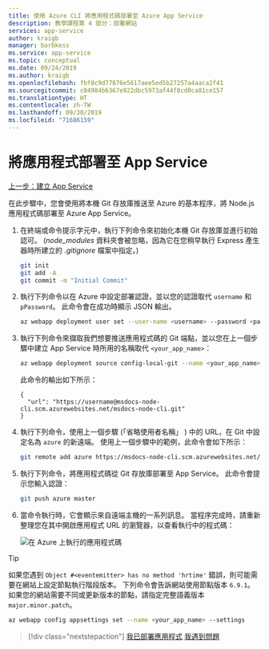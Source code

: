 ```yaml
---
title: 使用 Azure CLI 將應用程式碼部署至 Azure App Service
description: 教學課程第 4 部分：部署網站
services: app-service
author: kraigb
manager: barbkess
ms.service: app-service
ms.topic: conceptual
ms.date: 09/24/2019
ms.author: kraigb
ms.openlocfilehash: fbf8c9d77876e5617aee5ed5b27257a4aaca2f41
ms.sourcegitcommit: c04984b6367e922dbc5973af44f8cd0ca81ce157
ms.translationtype: HT
ms.contentlocale: zh-TW
ms.lasthandoff: 09/30/2019
ms.locfileid: "71686159"
---
```

# <a name="deploy-the-app-to-app-service"></a>將應用程式部署至 App Service

[上一步：建立 App Service](tutorial-vscode-azure-cli-node-03.md)

在此步驟中，您會使用將本機 Git 存放庫推送至 Azure 的基本程序，將 Node.js 應用程式碼部署至 Azure App Service。

1. 在終端或命令提示字元中，執行下列命令來初始化本機 Git 存放庫並進行初始認可。 (*node_modules* 資料夾會被忽略，因為它在您稍早執行 Express 產生器時所建立的 *.gitignore* 檔案中指定。)

    ```bash
    git init
    git add -A
    git commit -m "Initial Commit"
    ```

1. 執行下列命令以在 Azure 中設定部署認證，並以您的認證取代 `username` 和 `pPassword`。 此命令會在成功時顯示 JSON 輸出。

    ```bash
    az webapp deployment user set --user-name <username> --password <password>
    ```

1. 執行下列命令來擷取我們想要推送應用程式碼的 Git 端點，並以您在上一個步驟中建立 App Service 時所用的名稱取代 `<your_app_name>`：

    ```bash
    az webapp deployment source config-local-git --name <your_app_name>
    ```

    此命令的輸出如下所示：

    ```output
    {
      "url": "https://username@msdocs-node-cli.scm.azurewebsites.net/msdocs-node-cli.git"
    }
    ```

1. 執行下列命令，使用上一個步驟 (「省略使用者名稱」  ) 中的 URL，在 Git 中設定名為 `azure` 的新遠端。 使用上一個步驟中的範例，此命令會如下所示：

    ```bash
    git remote add azure https://msdocs-node-cli.scm.azurewebsites.net/msdocs-node-cli.git
    ```

1. 執行下列命令，將應用程式碼從 Git 存放庫部署至 App Service。 此命令會提示您輸入認證：

    ```bash
    git push azure master
    ```

1. 當命令執行時，它會顯示來自遠端主機的一系列訊息。 當程序完成時，請重新整理您在其中開啟應用程式 URL 的瀏覽器，以查看執行中的程式碼：

    ![在 Azure 上執行的應用程式碼](media/azure-cli/remote-app.png)

> [!TIP]
> 如果您遇到 `Object #<eventemitter> has no method 'hrtime'` 錯誤，則可能需要在網站上設定節點執行階段版本。 下列命令會告訴網站使用節點版本 `6.9.1`。 如果您的網站需要不同或更新版本的節點，請指定完整語義版本 `major.minor.patch`。
>
> ```bash
> az webapp config appsettings set --name <your_app_name> --settings
> ```

> [!div class="nextstepaction"]
> [我已部署應用程式](tutorial-vscode-azure-cli-node-05.md) [我遇到問題](https://www.research.net/r/PWZWZ52?tutorial=node-deployment&step=deploy-website)
